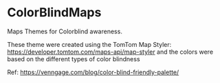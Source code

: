 # ColorBlindMaps
 Maps Themes for Colorblind awareness.

 These theme were created using the TomTom Map Styler: https://developer.tomtom.com/maps-api/map-styler
 and the colors were based on the different types of color blindness

 Ref: https://venngage.com/blog/color-blind-friendly-palette/

